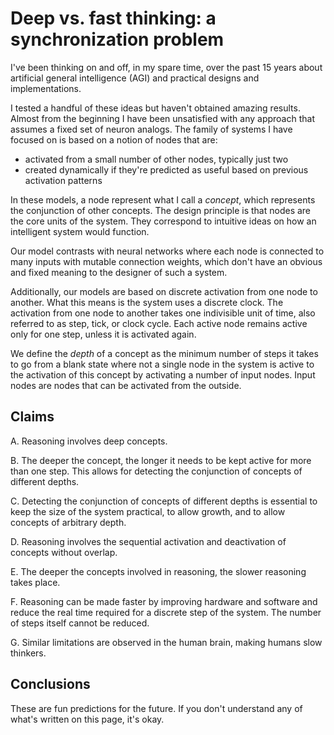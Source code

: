 Deep vs. fast thinking: a synchronization problem
=================================================

I've been thinking on and off, in my spare time, over the past 15
years about artificial general intelligence (AGI) and practical
designs and implementations.

I tested a handful of these ideas but haven't obtained
amazing results. Almost from the beginning I have been unsatisfied with
any approach that assumes a fixed set of neuron analogs. The family of
systems I have focused on is based on a notion of nodes
that are:

* activated from a small number of other nodes, typically just two
* created dynamically if they're predicted as useful based on previous
  activation patterns

In these models, a node represent what I call a _concept_, which
represents the conjunction of other concepts. The design principle is
that nodes are the core units of the system. They correspond to
intuitive ideas on how an intelligent system would function.

Our model contrasts with neural networks where each node is connected
to many inputs with mutable connection weights, which don't have an
obvious and fixed meaning to the designer of such a system.

Additionally, our models are based on discrete activation from one
node to another. What this means is the system uses a discrete
clock. The activation from one node to another takes one indivisible
unit of time, also referred to as step, tick, or clock cycle.
Each active node remains active only for one step, unless it is
activated again.

We define the _depth_ of a concept as the minimum number of steps it takes
to go from a blank state where not a single node in the system is
active to the activation of this concept by activating a number of
input nodes. Input nodes are nodes that can be activated from the
outside.

Claims
------

A. Reasoning involves deep concepts.

B. The deeper the concept, the longer it needs to be kept active for more
than one step. This allows for detecting the conjunction of concepts
of different depths.

C. Detecting the conjunction of concepts of different depths is
essential to keep the size of the system practical, to allow growth,
and to allow concepts of arbitrary depth.

D. Reasoning involves the sequential activation and deactivation of
concepts without overlap.

E. The deeper the concepts involved in reasoning, the slower reasoning
takes place.

F. Reasoning can be made faster by improving hardware and software and
reduce the real time required for a discrete step of the system. The
number of steps itself cannot be reduced.

G. Similar limitations are observed in the human brain, making humans
slow thinkers.

Conclusions
-----------

These are fun predictions for the future.
If you don't understand any of what's written on this page, it's
okay.
